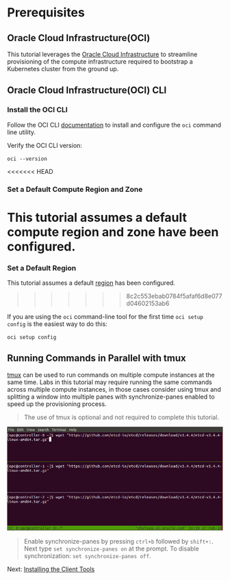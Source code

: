 # Prerequisites

## Oracle Cloud Infrastructure(OCI)

This tutorial leverages the [Oracle Cloud Infrastructure](https://www.oracle.com/cloud/) to streamline provisioning of the compute infrastructure required to bootstrap a Kubernetes cluster from the ground up.

## Oracle Cloud Infrastructure(OCI) CLI

### Install the OCI CLI

Follow the OCI CLI [documentation](https://docs.cloud.oracle.com/en-us/iaas/Content/API/Concepts/cliconcepts.htm) to install and configure the `oci` command line utility.

Verify the OCI CLI version:

```
oci --version
```

<<<<<<< HEAD
### Set a Default Compute Region and Zone

This tutorial assumes a default compute region and zone have been configured.
=======
### Set a Default Region

This tutorial assumes a default [region](https://docs.cloud.oracle.com/en-us/iaas/Content/General/Concepts/regions.htm) has been configured.
>>>>>>> 8c2c553ebab0784f5afaf6d8e077d04602153ab6

If you are using the `oci` command-line tool for the first time `oci setup config` is the easiest way to do this:

```
oci setup config
```

## Running Commands in Parallel with tmux

[tmux](https://github.com/tmux/tmux/wiki) can be used to run commands on multiple compute instances at the same time. Labs in this tutorial may require running the same commands across multiple compute instances, in those cases consider using tmux and splitting a window into multiple panes with synchronize-panes enabled to speed up the provisioning process.

> The use of tmux is optional and not required to complete this tutorial.

![tmux screenshot](images/tmux-screenshot.png)

> Enable synchronize-panes by pressing `ctrl+b` followed by `shift+:`. Next type `set synchronize-panes on` at the prompt. To disable synchronization: `set synchronize-panes off`.

Next: [Installing the Client Tools](02-client-tools.md)

